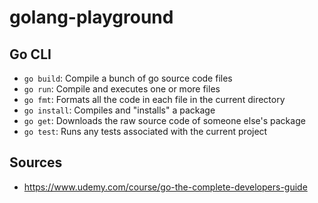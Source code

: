 # golang-playground

## Go CLI
- `go build`: Compile a bunch of go source code files
- `go run`: Compile and executes one or more files
- `go fmt`: Formats all the code in each file in the current directory
- `go install`: Compiles and "installs" a package
- `go get`: Downloads the raw source code of someone else's package
- `go test`: Runs any tests associated with the current project

## Sources
- https://www.udemy.com/course/go-the-complete-developers-guide